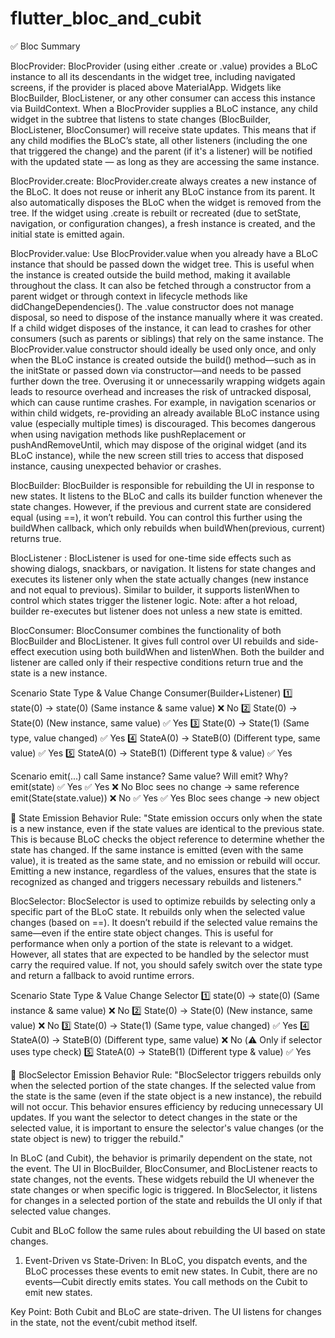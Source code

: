 # flutter_bloc_and_cubit

✅ Bloc Summary

BlocProvider:
BlocProvider (using either .create or .value) provides a BLoC instance to all its descendants in the widget tree, including navigated screens, if the provider is placed above MaterialApp. Widgets like BlocBuilder, BlocListener, or any other consumer can access this instance via BuildContext. When a BlocProvider supplies a BLoC instance, any child widget in the subtree that listens to state changes (BlocBuilder, BlocListener, BlocConsumer) will receive state updates. This means that if any child modifies the BLoC’s state, all other listeners (including the one that triggered the change) and the parent (if it's a listener) will be notified with the updated state — as long as they are accessing the same instance.


BlocProvider.create:
BlocProvider.create always creates a new instance of the BLoC. It does not reuse or inherit any BLoC instance from its parent. It also automatically disposes the BLoC when the widget is removed from the tree. If the widget using .create is rebuilt or recreated (due to setState, navigation, or configuration changes), a fresh instance is created, and the initial state is emitted again.


BlocProvider.value:
Use BlocProvider.value when you already have a BLoC instance that should be passed down the widget tree. This is useful when the instance is created outside the build method, making it available throughout the class. It can also be fetched through a constructor from a parent widget or through context in lifecycle methods like didChangeDependencies(). The .value constructor does not manage disposal, so need to dispose of the instance manually where it was created. If a child widget disposes of the instance, it can lead to crashes for other consumers (such as parents or siblings) that rely on the same instance.
The BlocProvider.value constructor should ideally be used only once, and only when the BLoC instance is created outside the build() method—such as in the initState or passed down via constructor—and needs to be passed further down the tree. Overusing it or unnecessarily wrapping widgets again leads to resource overhead and increases the risk of untracked disposal, which can cause runtime crashes. For example, in navigation scenarios or within child widgets, re-providing an already available BLoC instance using value (especially multiple times) is discouraged. This becomes dangerous when using navigation methods like pushReplacement or pushAndRemoveUntil, which may dispose of the original widget (and its BLoC instance), while the new screen still tries to access that disposed instance, causing unexpected behavior or crashes.


BlocBuilder:
BlocBuilder is responsible for rebuilding the UI in response to new states. It listens to the BLoC and calls its builder function whenever the state changes. However, if the previous and current state are considered equal (using ==), it won’t rebuild. You can control this further using the buildWhen callback, which only rebuilds when buildWhen(previous, current) returns true.


BlocListener :
BlocListener is used for one-time side effects such as showing dialogs, snackbars, or navigation. It listens for state changes and executes its listener only when the state actually changes (new instance and not equal to previous). Similar to builder, it supports listenWhen to control which states trigger the listener logic. Note: after a hot reload, builder re-executes but listener does not unless a new state is emitted.


BlocConsumer:
BlocConsumer combines the functionality of both BlocBuilder and BlocListener. It gives full control over UI rebuilds and side-effect execution using both buildWhen and listenWhen. Both the builder and listener are called only if their respective conditions return true and the state is a new instance.

Scenario	State Type & Value Change	                              	Consumer(Builder+Listener)
1️⃣	state(0) → state(0) (Same instance & same value)		❌ No
2️⃣	State(0) → State(0) (New instance, same value)			✅ Yes
3️⃣	State(0) → State(1) (Same type, value changed)			✅ Yes
4️⃣	StateA(0) → StateB(0) (Different type, same value)		✅ Yes
5️⃣	StateA(0) → StateB(1) (Different type & value)			✅ Yes

Scenario	emit(...) call					Same instance?	Same value?	Will emit?	Why?
emit(state)							✅ Yes			✅ Yes		❌ No		Bloc sees no change → same reference
emit(State(state.value))					❌ No			✅ Yes		✅ Yes		Bloc sees change → new object

🔄 State Emission Behavior Rule:
"State emission occurs only when the state is a new instance, even if the state values are identical to the previous state. This is because BLoC checks the object reference to determine whether the state has changed. If the same instance is emitted (even with the same value), it is treated as the same state, and no emission or rebuild will occur. Emitting a new instance, regardless of the values, ensures that the state is recognized as changed and triggers necessary rebuilds and listeners."


BlocSelector:
BlocSelector is used to optimize rebuilds by selecting only a specific part of the BLoC state. It rebuilds only when the selected value changes (based on ==). It doesn’t rebuild if the selected value remains the same—even if the entire state object changes. This is useful for performance when only a portion of the state is relevant to a widget. However, all states that are expected to be handled by the selector must carry the required value. If not, you should safely switch over the state type and return a fallback to avoid runtime errors.

Scenario	State Type & Value Change	                              			Selector
1️⃣		state(0) → state(0) (Same instance & same value)		❌ No
2️⃣		State(0) → State(0) (New instance, same value)			❌ No
3️⃣		State(0) → State(1) (Same type, value changed)			✅ Yes
4️⃣		StateA(0) → StateB(0) (Different type, same value)		❌ No (⚠️ Only if selector uses type check)
5️⃣		StateA(0) → StateB(1) (Different type & value)			✅ Yes

🔄 BlocSelector Emission Behavior Rule:
"BlocSelector triggers rebuilds only when the selected portion of the state changes. If the selected value from the state is the same (even if the state object is a new instance), the rebuild will not occur. This behavior ensures efficiency by reducing unnecessary UI updates. If you want the selector to detect changes in the state or the selected value, it is important to ensure the selector's value changes (or the state object is new) to trigger the rebuild."

In BLoC (and Cubit), the behavior is primarily dependent on the state, not the event.
The UI in BlocBuilder, BlocConsumer, and BlocListener reacts to state changes, not the events. These widgets rebuild the UI whenever the state changes or when specific logic is triggered.
In BlocSelector, it listens for changes in a selected portion of the state and rebuilds the UI only if that selected value changes.

Cubit and BLoC follow the same rules about rebuilding the UI based on state changes.

1. Event-Driven vs State-Driven:
   In BLoC, you dispatch events, and the BLoC processes these events to emit new states.
   In Cubit, there are no events—Cubit directly emits states. You call methods on the Cubit to emit new states.

Key Point: Both Cubit and BLoC are state-driven. The UI listens for changes in the state, not the event/cubit method itself.

